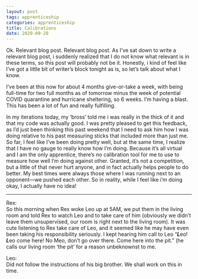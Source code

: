 ```yaml
---
layout: post 
tags: apprenticeship
categories: apprenticeship
title: Calibrations
date: 2020-09-28
---
```


Ok.  Relevant blog post.  Relevant blog post.  As I’ve sat down to write a relevant blog post, i suddenly realized that I do not know what relevant is in these terms, so this post will probably not be it.  Honestly, i kind of feel like I’ve got a little bit of writer’s block tonight as is, so let’s talk about what I know.

I’ve been at this now for about 4 months give-or-take a week, with being full-time for two full months as of tomorrow minus the week of potential COVID quarantine and hurricane sheltering, so 6 weeks.  I’m having a blast.  This has been a lot of fun and really fulfilling.  

In my iterations today, my ‘bross’ told me i was really in the thick of it and that my code was actually good.  I was pretty pleased to get this feedback, as I’d just been thinking this past weekend that I need to ask him how I was doing relative to his past measuring sticks that included more than just me.  So far, I feel like I’ve been doing pretty well, but at the same time, I realize that I have no gauge to really know how I’m doing.  Because it’s all virtual and I am the only apprentice, there’s no calibration tool for me to use to measure how well I’m doing against other.  Granted, it’s not a competition, but a little of that never hurt anyone, and in fact actually helps people to do better.  My best times were always those where I was running next to an opponent—we pushed each other.  So in reality, while I feel like i’m doing okay, I actually have no idea!

***
Rex:  
So this morning when Rex woke Leo up at 5AM, we put them in the living room and told Rex to watch Leo and to take care of him (obviously we didn’t leave them unsupervised, our room is right next to the living room).  It was cute listening to Rex take care of Leo, and it seemed like he may have even been taking his responsibility seriously.  I kept hearing him call to Leo “***L***eo!  ***L***eo come here!  No Meo, don’t go over there.  Come here into the pit.” (he calls our living room ‘the pit’ for a reason unbeknownst to me.


Leo:  
Did not follow the instructions of his big brother.  We shall work on this in time.
